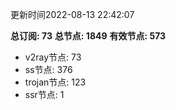 更新时间2022-08-13 22:42:07

**总订阅: 73**
**总节点: 1849**
**有效节点: 573**
- v2ray节点: 73
- ss节点: 376
- trojan节点: 123
- ssr节点: 1
